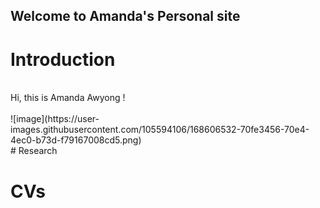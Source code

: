 ## Welcome to Amanda's Personal site

# Introduction
<br/>
Hi, this is Amanda Awyong !
<br/><br/>
![image](https://user-images.githubusercontent.com/105594106/168606532-70fe3456-70e4-4ec0-b73d-f79167008cd5.png)
<br/>
# Research

# CVs
